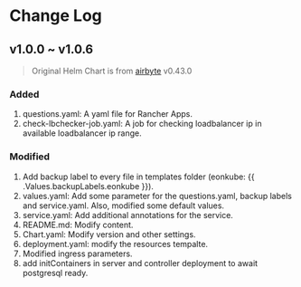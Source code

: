 # Change Log
## v1.0.0 ~ v1.0.6
> Original Helm Chart is from [airbyte](https://github.com/airbytehq/airbyte-platform) v0.43.0
### Added
1. questions.yaml: A yaml file for Rancher Apps.
2. check-lbchecker-job.yaml: A job for checking loadbalancer ip in available loadbalancer ip range.

### Modified
1. Add backup label to every file in templates folder (eonkube: {{ .Values.backupLabels.eonkube }}).
2. values.yaml: Add some parameter for the questions.yaml, backup labels and service.yaml. Also, modified some default values. 
3. service.yaml: Add additional annotations for the service.
4. README.md: Modify content.
5. Chart.yaml: Modify version and other settings.
6. deployment.yaml: modify the resources tempalte. 
7. Modified ingress parameters.
8. add initContainers in server and controller deployment to await postgresql ready.
